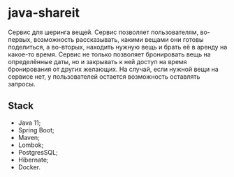 # java-shareit
Cервис для шеринга вещей. Сервис позволяет пользователям, во-первых, возможность рассказывать, какими вещами они готовы поделиться, а во-вторых, находить нужную вещь и брать её в аренду на какое-то время. Сервис не только позволяет бронировать вещь на определённые даты, но и закрывать к ней доступ на время бронирования от других желающих. На случай, если нужной вещи на сервисе нет, у пользователей остается возможность оставлять запросы.

## Stack
- Java 11;
- Spring Boot;
- Maven;
- Lombok;
- PostgresSQL;
- Hibernate;
- Docker.
